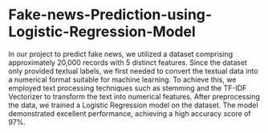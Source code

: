 # Fake-news-Prediction-using-Logistic-Regression-Model
In our project to predict fake news, we utilized a dataset comprising approximately 20,000 records with 5 distinct features. Since the dataset only provided textual labels, we first needed to convert the textual data into a numerical format suitable for machine learning. To achieve this, we employed text processing techniques such as stemming and the TF-IDF Vectorizer to transform the text into numerical features.
After preprocessing the data, we trained a Logistic Regression model on the dataset. The model demonstrated excellent performance, achieving a high accuracy score of 97%.
